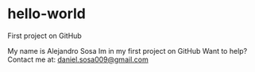 # hello-world
First project on GitHub

My name is Alejandro Sosa
Im in my first project on GitHub
Want to help?
Contact me at: daniel.sosa009@gmail.com
